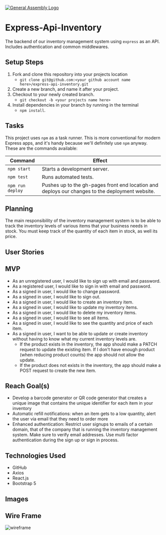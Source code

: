 [![General Assembly Logo](https://camo.githubusercontent.com/1a91b05b8f4d44b5bbfb83abac2b0996d8e26c92/687474703a2f2f692e696d6775722e636f6d2f6b6538555354712e706e67)](https://generalassemb.ly/education/web-development-immersive)

# Express-Api-Inventory

The backend of our inventory management system using `express` as an API. Includes authentication and common middlewares.

## Setup Steps
1. Fork and clone this repository into your projects location 
   - `git clone git@github.com:<your github account name here>/express-api-inventory.git`
2. Create a new branch, and name it after your project. 
3. Checkout to your newly created branch.
   - `git checkout -b <your projects name here>`
4. Install dependencies in your branch by running in the terminal  
   - `npm install`.

## Tasks

This project uses `npm` as a task runner. This is more
conventional for modern Express apps, and it's handy because we'll definitely
use `npm` anyway. These are the commands available:

| Command                | Effect                                                                                                      |
|------------------------|-------------------------------------------------------------------------------------------------------------|
| `npm start`       | Starts a development server.                                                                                         |
| `npm test`             | Runs automated tests.                                                                                       |
| `npm run deploy` | Pushes up to the gh-pages front end location and deploys our changes to the deployment website. |



## Planning
The main responsibility of the inventory management system is to be able to track the inventory levels of various items that your business needs in stock. You must keep track of the quantity of each item in stock, as well its price.

## User Stories

## MVP
- As an unregistered user, I would like to sign up with email and password.
- As a registered user, I would like to sign in with email and password.
- As a signed in user, I would like to change password.
- As a signed in user, I would like to sign out.
- As a signed in user, I would like to create an inventory item.
- As a signed in user, I would like to update my inventory items.
- As a signed in user, I would like to delete my inventory items.
- As a signed in user, I would like to see all items.
- As a signed in user, I would like to see the quantity and price of each item.
- As a signed in user, I want to be able to update or create inventory without having to know what my current inventory levels are.
    - If the product exists in the inventory, the app should make a PATCH request to update the existing item. If I don't have enough product (when reducing product counts) the app should not allow the update.
    - If the product does not exists in the inventory, the app should make a POST request to create the new item.

## Reach Goal(s)
- Develop a barcode generator or QR code generator that creates a unique image that contains the unique identifier for each item in your inventory
- Automatic refill notifications: when an item gets to a low quantity, alert the user via email that they need to order more
- Enhanced authentication: Restrict user signups to emails of a certain domain, that of the company that is running the inventory management system. Make sure to verify email addresses. Use multi factor authentication during the sign up or sign in process.


## Technologies Used
- GitHub
- Axios
- React.js
- Bootstrap 5

## Images

## Wire Frame
![wireframe]()
